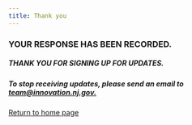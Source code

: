 ```yaml
---
title: Thank you
---
```


### YOUR RESPONSE HAS BEEN RECORDED.

##### THANK YOU FOR SIGNING UP FOR UPDATES.

##### To stop receiving updates, please send an email to [team@innovation.nj.gov.](mailto:team@innovation.nj.gov)

[Return to home page](index.html)

